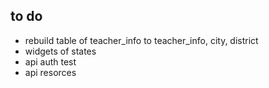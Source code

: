 ## to do 

* rebuild table of teacher_info to teacher_info, city, district
* widgets of states
* api auth test
* api resorces
